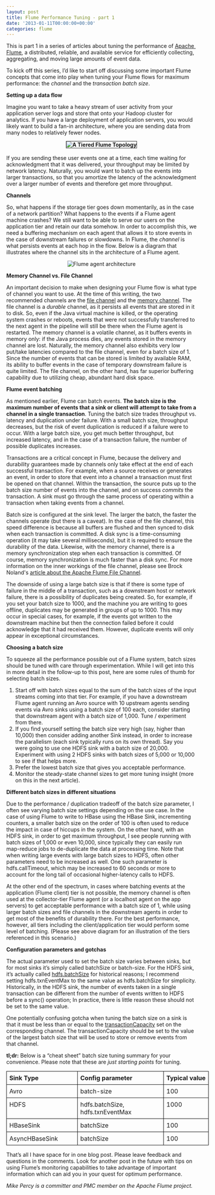 ```yaml
---
layout: post
title: Flume Performance Tuning - part 1
date: '2013-01-11T00:00:00+00:00'
categories: flume
---
```

<p><strong id="internal-source-marker_0.846074462402612" style="font-weight: normal;"><span style="background-color: transparent; vertical-align: baseline; white-space: pre-wrap;">This is part 1 in a series of articles about tuning the performance of </span><a href="http://flume.apache.org/"><span style="background-color: transparent; text-decoration: underline; vertical-align: baseline; white-space: pre-wrap;">Apache Flume</span></a><span style="background-color: transparent; vertical-align: baseline; white-space: pre-wrap;">, a distributed, reliable, and available service for efficiently collecting, aggregating, and moving large amounts of event data.</span></strong></p> 
  <p><strong id="internal-source-marker_0.846074462402612" style="font-weight: normal;"><span style="background-color: transparent; vertical-align: baseline; white-space: pre-wrap;"></span><strong id="internal-source-marker_0.846074462402612" style="font-weight: normal;"><span style="background-color: transparent; vertical-align: baseline; white-space: pre-wrap;">To kick off this series, I’d like to start off discussing some important Flume concepts that come into play when tuning your Flume flows for maximum performance: the </span><span style="background-color: transparent; font-style: italic; vertical-align: baseline; white-space: pre-wrap;">channel</span><span style="background-color: transparent; vertical-align: baseline; white-space: pre-wrap;"> and the </span><span style="background-color: transparent; font-style: italic; vertical-align: baseline; white-space: pre-wrap;">transaction batch size</span><span style="background-color: transparent; vertical-align: baseline; white-space: pre-wrap;">.</span></strong></strong> </p> 
  <p><span style="background-color: transparent; vertical-align: baseline; white-space: pre-wrap;"><b>Setting up a data flow</b></span></p><strong style="font-weight: normal;"><span style="background-color: transparent; vertical-align: baseline; white-space: pre-wrap;">Imagine you want to take a heavy stream of user activity from your application server logs and store that onto your Hadoop cluster for analytics. If you have a large deployment of application servers, you would likely want to build a fan-in architecture, where you are sending data from many nodes to relatively fewer nodes.</span></strong> 
  <p> </p><strong id="internal-source-marker_0.846074462402612"> 
    <p style="font-weight: normal;"> </p> 
    <div style="text-align: center;"><strong id="internal-source-marker_0.846074462402612"><img src="https://blogs.apache.org/flume/mediaresource/a800177c-759c-4b7b-a34b-e9d6a7abeb17" alt="A Tiered Flume Topology" border="1" /></strong></div><br /><span style="font-weight: normal;">If you are sending these user events one at a time, each time waiting for acknowledgment that it was delivered, your throughput may be limited by network latency. Naturally, you would want to batch up the events into larger transactions, so that you amortize the latency of the acknowledgment over a larger number of events and therefore get more throughput. </span><br /> 
    <p style="font-weight: normal;"> </p> 
    <p style="font-weight: normal;"><span style="background-color: transparent; font-weight: bold; vertical-align: baseline; white-space: pre-wrap;">Channels</span></p> 
    <p><span style="font-weight: normal; background-color: transparent; vertical-align: baseline; white-space: pre-wrap;">So, what happens if the storage tier goes down momentarily, as in the case of a network partition? What happens to the events if a Flume agent machine crashes? We still want to be able to serve our users on the application tier and retain our data somehow. In order to accomplish this, we need a buffering mechanism on each agent that allows it to store events in the case of downstream failures or slowdowns. In Flume, the </span><span style="font-weight: normal; background-color: transparent; font-style: italic; vertical-align: baseline; white-space: pre-wrap;">channel</span><span style="font-weight: normal; background-color: transparent; vertical-align: baseline; white-space: pre-wrap;"> is what persists events at each hop in the flow. Below is a diagram that illustrates where the channel sits in the architecture of a Flume agent.</span><strong id="internal-source-marker_0.846074462402612"> </strong></p> 
    <p style="display: inline !important;"><strong id="internal-source-marker_0.846074462402612"> </strong></p> 
    <p> </p> 
    <p style="font-weight: normal;"> </p> 
    <p style="text-align: center; font-weight: normal;"><img src="https://blogs.apache.org/flume/mediaresource/8962fbde-7f23-4b43-813a-f150c9afbc0a" alt="Flume agent architecture" /><br /><strong id="internal-source-marker_0.846074462402612" style="font-weight: normal;"> </strong></p> 
    <p style="font-weight: normal; display: inline !important;"><strong id="internal-source-marker_0.846074462402612" style="font-weight: normal;"> </strong></p><strong id="internal-source-marker_0.846074462402612"> 
      <h2 style="font-weight: normal; display: inline !important;"> </h2> 
      <p><span style="background-color: transparent; vertical-align: baseline; white-space: pre-wrap;">Memory Channel vs. File Channel</span></p> </strong><span style="font-weight: normal; background-color: transparent; vertical-align: baseline; white-space: pre-wrap;">An important decision to make when designing your Flume flow is what type of channel you want to use. At the time of this writing, the two recommended channels are the </span><a href="http://flume.apache.org/FlumeUserGuide.html#file-channel" style="font-weight: normal;"><span style="background-color: transparent; text-decoration: underline; vertical-align: baseline; white-space: pre-wrap;">file channel</span></a><span style="font-weight: normal; background-color: transparent; vertical-align: baseline; white-space: pre-wrap;"> and the </span><a href="http://flume.apache.org/FlumeUserGuide.html#memory-channel" style="font-weight: normal;"><span style="background-color: transparent; text-decoration: underline; vertical-align: baseline; white-space: pre-wrap;">memory channel</span></a><span style="font-weight: normal; background-color: transparent; vertical-align: baseline; white-space: pre-wrap;">. The file channel is a </span><span style="font-weight: normal; background-color: transparent; font-style: italic; vertical-align: baseline; white-space: pre-wrap;">durable </span><span style="font-weight: normal; background-color: transparent; vertical-align: baseline; white-space: pre-wrap;">channel, as it persists all events that are stored in it to disk. So, even if the Java virtual machine is killed, or the operating system crashes or reboots, events that were not successfully transferred to the next agent in the pipeline will still be there when the Flume agent is restarted. The memory channel is a volatile channel, as it buffers events in memory only: if the Java process dies, any events stored in the memory channel are lost. Naturally, the memory channel also exhibits very low put/take latencies compared to the file channel, even for a batch size of 1. Since the number of events that can be stored is limited by available RAM, its ability to buffer events in the case of temporary downstream failure is quite limited. The file channel, on the other hand, has far superior buffering capability due to utilizing cheap, abundant hard disk space.</span><br /> 
    <p><span style="background-color: transparent; font-weight: bold; vertical-align: baseline; white-space: pre-wrap;">Flume event batching </span></p> 
    <p><span style="font-weight: normal; background-color: transparent; vertical-align: baseline; white-space: pre-wrap;">As mentioned earlier, Flume can batch events. </span><span style="font-weight: bold; background-color: transparent; vertical-align: baseline; white-space: pre-wrap;">The batch size is the maximum number of events that a sink or client will attempt to take from a channel in a single transaction</span><span style="font-weight: normal; background-color: transparent; vertical-align: baseline; white-space: pre-wrap;">. Tuning the batch size trades throughput vs. latency and duplication under failure. With a small batch size, throughput decreases, but the risk of event duplication is reduced if a failure were to occur. With a large batch size, you get much better throughput, but increased latency, and in the case of a transaction failure, the number of possible duplicates increases.</span></p> 
    <p><span style="font-weight: normal; background-color: transparent; vertical-align: baseline; white-space: pre-wrap;"></span><strong id="internal-source-marker_0.846074462402612"><span style="font-weight: normal; background-color: transparent; vertical-align: baseline; white-space: pre-wrap;">Transactions are a critical concept in Flume, because the delivery and durability guarantees made by channels only take effect at the end of each successful transaction. For example, when a source receives or generates an event, in order to store that event into a channel a transaction must first be opened on that channel. Within the transaction, the source puts up to the batch size number of events into the channel, and on success </span><span style="font-weight: normal; background-color: transparent; font-style: italic; vertical-align: baseline; white-space: pre-wrap;">commits</span><span style="font-weight: normal; background-color: transparent; vertical-align: baseline; white-space: pre-wrap;"> the transaction. A sink must go through the same process of operating within a transaction when taking events from a channel.</span></strong></p> 
    <p><strong id="internal-source-marker_0.846074462402612"><span style="font-weight: normal; background-color: transparent; vertical-align: baseline; white-space: pre-wrap;"></span></strong><strong id="internal-source-marker_0.846074462402612"> </strong></p> 
    <p style="display: inline !important;"><strong id="internal-source-marker_0.846074462402612"><span style="font-weight: normal; background-color: transparent; vertical-align: baseline; white-space: pre-wrap;">Batch size is configured at the sink level. The larger the batch, the faster the channels operate (but there is a caveat). In the case of the file channel, this speed difference is because all buffers are flushed and then synced to disk when each transaction is committed. A disk sync is a time-consuming operation (it may take several milliseconds), but it is required to ensure the durability of the data. Likewise, with the memory channel, there is a memory synchronization step when each transaction is committed. Of course, memory synchronization is much faster than a disk sync. For more information on the inner workings of the file channel, please see Brock Noland's </span><a href="https://blogs.apache.org/flume/entry/apache_flume_filechannel" style="font-weight: normal;"><span style="background-color: transparent; text-decoration: underline; vertical-align: baseline; white-space: pre-wrap;">article about the Apache Flume File Channel</span></a><span style="font-weight: normal; background-color: transparent; vertical-align: baseline; white-space: pre-wrap;">.</span></strong></p> 
    <p><strong id="internal-source-marker_0.846074462402612"><strong id="internal-source-marker_0.846074462402612"><strong id="internal-source-marker_0.846074462402612"><strong id="internal-source-marker_0.846074462402612"> </strong></strong></strong></strong></p> 
    <p style="display: inline !important;"><strong id="internal-source-marker_0.846074462402612"><strong id="internal-source-marker_0.846074462402612"><strong id="internal-source-marker_0.846074462402612"><strong id="internal-source-marker_0.846074462402612"><strong id="internal-source-marker_0.846074462402612"><strong id="internal-source-marker_0.846074462402612"><strong id="internal-source-marker_0.846074462402612"><strong id="internal-source-marker_0.846074462402612"><span style="font-weight: normal; background-color: transparent; vertical-align: baseline; white-space: pre-wrap;">The downside of using a large batch size is that if there is some type of failure in the middle of a transaction, such as a downstream host or network failure, there is a possibility of duplicates being created. So, for example, if you set your batch size to 1000, and the machine you are writing to goes offline, duplicates may be generated in groups of up to 1000. This may occur in special cases, for example, if the events got written to the downstream machine but then the connection failed before it could acknowledge that it had received them. However, duplicate events will only appear in exceptional circumstances.</span></strong></strong></strong></strong></strong></strong></strong></strong></p></strong> 
  <p><span style="background-color: transparent; font-weight: bold; vertical-align: baseline; white-space: pre-wrap;">Choosing a batch size</span></p><span style="font-weight: normal; background-color: transparent; vertical-align: baseline; white-space: pre-wrap;">To squeeze all the performance possible out of a Flume system, batch sizes should be tuned with care through experimentation. While I will get into this in more detail in the follow-up to this post, here are some rules of thumb for selecting batch sizes.</span><br /> 
  <p style="font-weight: normal;"> </p> 
  <ol style="font-weight: normal; margin-top: 0pt; margin-bottom: 0pt;"> 
    <li dir="ltr" style="list-style-type: decimal; background-color: transparent; vertical-align: baseline;"><span style="background-color: transparent; vertical-align: baseline; white-space: pre-wrap;">Start off with batch sizes equal to the sum of the batch sizes of the input streams coming into that tier. For example, if you have a downstream Flume agent running an Avro source with 10 upstream agents sending events via Avro sinks using a batch size of 100 each, consider starting that downstream agent with a batch size of 1,000. Tune / experiment from there.</span></li> 
    <li dir="ltr" style="list-style-type: decimal; background-color: transparent; vertical-align: baseline;"><span style="background-color: transparent; vertical-align: baseline; white-space: pre-wrap;">If you find yourself setting the batch size very high (say, higher than 10,000) then consider adding another Sink instead, in order to increase the parallelism (each sink typically runs on its own thread). Say you were going to use one HDFS sink with a batch size of 20,000. Experiment with using 2 HDFS sinks with batch sizes of 5,000 or 10,000 to see if that helps more.</span></li> 
    <li dir="ltr" style="list-style-type: decimal; background-color: transparent; vertical-align: baseline;"><span style="background-color: transparent; vertical-align: baseline; white-space: pre-wrap;">Prefer the lowest batch size that gives you acceptable performance.</span></li> 
    <li dir="ltr" style="list-style-type: decimal; background-color: transparent; vertical-align: baseline;"><span style="background-color: transparent; vertical-align: baseline; white-space: pre-wrap;">Monitor the steady-state channel sizes to get more tuning insight (more on this in the next article).</span></li> 
  </ol> 
  <p style="font-weight: normal;"> </p> 
  <p><span style="background-color: transparent; font-weight: bold; vertical-align: baseline; white-space: pre-wrap;">Different batch sizes in different situations</span></p> 
  <p><span style="font-weight: normal; background-color: transparent; vertical-align: baseline; white-space: pre-wrap;">Due to the performance / duplication tradeoff of the batch size parameter, I often see varying batch size settings depending on the use case. In the case of using Flume to write to HBase using the HBase Sink, incrementing counters, a smaller batch size on the order of 100 is often used to reduce the impact in case of hiccups in the system. On the other hand, with an HDFS sink, in order to get maximum throughput, I see people running with batch sizes of 1,000 or even 10,000, since typically they can easily run map-reduce jobs to de-duplicate the data at processing time. Note that when writing large events with large batch sizes to HDFS, often other parameters need to be increased as well. One such parameter is </span><span style="font-weight: normal; background-color: transparent; vertical-align: baseline; white-space: pre-wrap;">hdfs.callTimeout</span><span style="font-weight: normal; background-color: transparent; vertical-align: baseline; white-space: pre-wrap;">, which may be increased to 60 seconds or more to account for the long tail of occasional higher-latency calls to HDFS.</span></p> 
  <p><span style="font-weight: normal; background-color: transparent; vertical-align: baseline; white-space: pre-wrap;"></span><strong id="internal-source-marker_0.846074462402612"><span style="font-weight: normal; background-color: transparent; vertical-align: baseline; white-space: pre-wrap;">At the other end of the spectrum, in cases where batching events at the application (Flume client) tier is not possible, the memory channel is often used at the collector-tier Flume agent (or a localhost agent on the app servers) to get acceptable performance with a batch size of 1, while using larger batch sizes and file channels in the downstream agents in order to get most of the benefits of durability there. For the best performance, however, all tiers including the client/application tier would perform some level of batching. (Please see above diagram for an illustration of the tiers referenced in this scenario.)</span></strong><br /> </p> 
  <p><span style="background-color: transparent; font-weight: bold; vertical-align: baseline; white-space: pre-wrap;">Configuration parameters and gotchas</span></p> 
  <p><span style="font-weight: normal; background-color: transparent; vertical-align: baseline; white-space: pre-wrap;">The actual parameter used to set the batch size varies between sinks, but for most sinks it’s simply called </span><span style="font-weight: normal; background-color: transparent; vertical-align: baseline; white-space: pre-wrap;">batchSize</span><span style="font-weight: normal; background-color: transparent; vertical-align: baseline; white-space: pre-wrap;"> or </span><span style="font-weight: normal; background-color: transparent; vertical-align: baseline; white-space: pre-wrap;">batch-size.</span><span style="font-weight: normal; background-color: transparent; vertical-align: baseline; white-space: pre-wrap;"> For the HDFS sink, it’s actually called </span><a href="http://flume.apache.org/FlumeUserGuide.html#hdfs-sink" style="font-weight: normal;"><span style="background-color: transparent; text-decoration: underline; vertical-align: baseline; white-space: pre-wrap;">hdfs.batchSize</span></a><span style="font-weight: normal; background-color: transparent; vertical-align: baseline; white-space: pre-wrap;"> for historical reasons; I recommend setting hdfs.txnEventMax to the same value as hdfs.batchSize for simplicity. Historically, in the HDFS sink, the number of events taken in a single transaction can be different from the number of events written to HDFS before a sync() operation; In practice, there is little reason these should not be set to the same value.</span></p> 
  <p><span style="font-weight: normal; background-color: transparent; vertical-align: baseline; white-space: pre-wrap;"></span><strong id="internal-source-marker_0.846074462402612"> </strong></p> 
  <p style="display: inline !important;"><strong id="internal-source-marker_0.846074462402612"><span style="font-weight: normal; background-color: transparent; vertical-align: baseline; white-space: pre-wrap;">One potentially confusing gotcha when tuning the batch size on a sink is that it must be less than or equal to the </span><a href="http://flume.apache.org/FlumeUserGuide.html#memory-channel" style="font-weight: normal;"><span style="background-color: transparent; text-decoration: underline; vertical-align: baseline; white-space: pre-wrap;">transactionCapacity</span></a><span style="font-weight: normal; background-color: transparent; vertical-align: baseline; white-space: pre-wrap;"> set on the corresponding channel. The </span><span style="font-weight: normal; background-color: transparent; vertical-align: baseline; white-space: pre-wrap;">transactionCapacity</span><span style="font-weight: normal; background-color: transparent; vertical-align: baseline; white-space: pre-wrap;"> should be set to the value of the largest batch size that will be used to store or remove events from that channel.</span></strong></p> 
  <p><strong id="internal-source-marker_0.846074462402612"><span style="font-weight: normal; background-color: transparent; vertical-align: baseline; white-space: pre-wrap;"></span></strong><span style="font-weight: bold; background-color: transparent; vertical-align: baseline; white-space: pre-wrap;">tl;dr</span><span style="font-weight: bold; background-color: transparent; vertical-align: baseline; white-space: pre-wrap;">:</span><span style="font-weight: normal; background-color: transparent; vertical-align: baseline; white-space: pre-wrap;"> Below is a “cheat sheet” batch size tuning summary for your convenience. Please note that these are </span><span style="background-color: transparent; vertical-align: baseline; white-space: pre-wrap;"><i>just starting points</i></span><span style="font-weight: normal; background-color: transparent; vertical-align: baseline; white-space: pre-wrap;"> for tuning.</span> </p> 
  <p> </p> 
  <table style="border: none; border-collapse: collapse; width: 624px;"><colgroup><col width="188" /><col width="228" /><col width="*" /></colgroup> 
    <tbody> 
      <tr style="height: 0px;"> 
        <td style="border: 1px solid #000000; vertical-align: top; padding: 7px;"><span style="background-color: transparent; font-weight: bold; vertical-align: baseline; white-space: pre-wrap;">Sink Type</span></td> 
        <td style="border: 1px solid #000000; vertical-align: top; padding: 7px;"><span style="background-color: transparent; font-weight: bold; vertical-align: baseline; white-space: pre-wrap;">Config parameter</span></td> 
        <td style="border: 1px solid #000000; vertical-align: top; padding: 7px;"><span style="background-color: transparent; font-weight: bold; vertical-align: baseline; white-space: pre-wrap;">Typical value</span></td> 
      </tr> 
      <tr style="height: 0px;"> 
        <td style="border: 1px solid #000000; vertical-align: top; padding: 7px;"><span style="background-color: transparent; vertical-align: baseline; white-space: pre-wrap;">Avro</span></td> 
        <td style="border: 1px solid #000000; vertical-align: top; padding: 7px;"><span style="background-color: transparent; vertical-align: baseline; white-space: pre-wrap;">batch-size</span></td> 
        <td style="border: 1px solid #000000; vertical-align: top; padding: 7px;"><span style="background-color: transparent; vertical-align: baseline; white-space: pre-wrap;">100</span></td> 
      </tr> 
      <tr style="height: 0px;"> 
        <td style="border: 1px solid #000000; vertical-align: top; padding: 7px;"><span style="background-color: transparent; vertical-align: baseline; white-space: pre-wrap;">HDFS</span></td> 
        <td style="border: 1px solid #000000; vertical-align: top; padding: 7px;"><span style="background-color: transparent; vertical-align: baseline; white-space: pre-wrap;">hdfs.batchSize, hdfs.txnEventMax</span></td> 
        <td style="border: 1px solid #000000; vertical-align: top; padding: 7px;"><span style="background-color: transparent; vertical-align: baseline; white-space: pre-wrap;">1000</span></td> 
      </tr> 
      <tr style="height: 0px;"> 
        <td style="border: 1px solid #000000; vertical-align: top; padding: 7px;"><span style="vertical-align: baseline; white-space: pre-wrap;">HBaseSink</span></td> 
        <td style="border: 1px solid #000000; vertical-align: top; padding: 7px;"><span style="background-color: transparent; vertical-align: baseline; white-space: pre-wrap;">batchSize</span></td> 
        <td style="border: 1px solid #000000; vertical-align: top; padding: 7px;"><span style="background-color: transparent; vertical-align: baseline; white-space: pre-wrap;">100</span></td> 
      </tr> 
      <tr style="height: 0px;"> 
        <td style="border: 1px solid #000000; vertical-align: top; padding: 7px;"><span style="background-color: transparent; vertical-align: baseline; white-space: pre-wrap;">AsyncHBaseSink</span></td> 
        <td style="border: 1px solid #000000; vertical-align: top; padding: 7px;"><span style="background-color: transparent; vertical-align: baseline; white-space: pre-wrap;">batchSize</span></td> 
        <td style="border: 1px solid #000000; vertical-align: top; padding: 7px;"><span style="background-color: transparent; vertical-align: baseline; white-space: pre-wrap;">100</span> </td> 
      </tr> 
    </tbody> 
  </table> 
  <p><span style="background-color: transparent; white-space: pre-wrap;">That’s all I have space for in one blog post. Please leave feedback and questions in the comments. Look for another post in the future with tips on using Flume’s monitoring capabilities to take advantage of important information which can aid you in your quest for optimum performance.</span></p> 
  <p><i>Mike Percy is a committer and PMC member on the Apache Flume project.</i></p>
